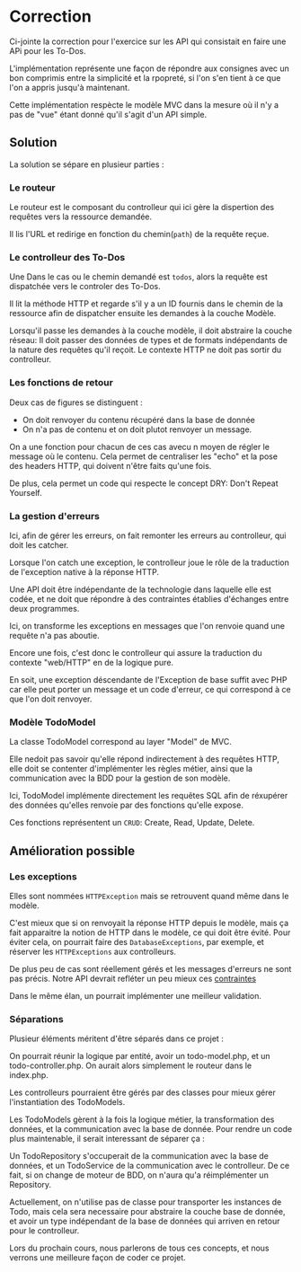 # Correction

Ci-jointe la correction pour l'exercice sur les API qui consistait en faire une APi pour les To-Dos.

L'implémentation représente une façon de répondre aux consignes avec un bon comprimis entre la simplicité et la rpopreté, si l'on s'en tient à ce que l'on a appris jusqu'à maintenant.

Cette implémentation respècte le modèle MVC dans la mesure où il n'y a pas de "vue" étant donné qu'il s'agit d'un API simple.

## Solution

La solution se sépare en plusieur parties :

### Le routeur

Le routeur est le composant du controlleur qui ici gère la dispertion des requêtes vers la ressource demandée.

Il lis l'URL et redirige en fonction du chemin(`path`) de la requête reçue.

### Le controlleur des To-Dos

Une Dans le cas ou le chemin demandé est `todos`, alors la requête est dispatchée vers le controler des To-Dos.

Il lit la méthode HTTP et regarde s'il y a un ID fournis dans le chemin de la ressource afin de dispatcher ensuite les demandes à la couche Modèle.

Lorsqu'il passe les demandes à la couche modèle, il doit abstraire la couche réseau: Il doit passer des données de types et de formats indépendants de la nature des requêtes qu'il reçoit. Le contexte HTTP ne doit pas sortir du controlleur.

### Les fonctions de retour

Deux cas de figures se distinguent :

- On doit renvoyer du contenu récupéré dans la base de donnée
- On n'a pas de contenu et on doit plutot renvoyer un message.

On a une fonction pour chacun de ces cas avecu n moyen de régler le message où le contenu.
Cela permet de centraliser les "echo" et la pose des headers HTTP, qui doivent n'être faits qu'une fois.

De plus, cela permet un code qui respecte le concept DRY: Don't Repeat Yourself.

### La gestion d'erreurs

Ici, afin de gérer les erreurs, on fait remonter les erreurs au controlleur, qui doit les catcher.

Lorsque l'on catch une exception, le controlleur joue le rôle de la traduction de l'exception native à la réponse HTTP.

Une API doit être indépendante de la technologie dans laquelle elle est codée, et ne doit que répondre à des contraintes établies d'échanges entre deux programmes.

Ici, on transforme les exceptions en messages que l'on renvoie quand une requête n'a pas aboutie.

Encore une fois, c'est donc le controlleur qui assure la traduction du contexte "web/HTTP" en de la logique pure.

En soit, une exception déscendante de l'Exception de base suffit avec PHP car elle peut porter un message et un code d'erreur, ce qui correspond à ce que l'on doit renvoyer.

### Modèle TodoModel

La classe TodoModel correspond au layer "Model" de MVC.

Elle nedoit pas savoir qu'elle répond indirectement à des requêtes HTTP, elle doit se contenter d'implémenter les règles métier, ainsi que la communication avec la BDD pour la gestion de son modèle.

Ici, TodoModel implémente directement les requêtes SQL afin de réxupérer des données qu'elles renvoie par des fonctions qu'elle expose.

Ces fonctions représentent un `CRUD`: Create, Read, Update, Delete.

## Amélioration possible

### Les exceptions

Elles sont nommées `HTTPException` mais se retrouvent quand même dans le modèle.

C'est mieux que si on renvoyait la réponse HTTP depuis le modèle, mais ça fait apparaitre la notion de HTTP dans le modèle, ce qui doit être évité.
Pour éviter cela, on pourrait faire des `DatabaseExceptions`, par exemple, et réserver les `HTTPExceptions` aux controlleurs.

De plus peu de cas sont réellement gérés et les messages d'erreurs ne sont pas précis. Notre API devrait refléter un peu mieux ces [contraintes](https://www.rfc-editor.org/rfc/rfc7807)

Dans le même élan, un pourrait implémenter une meilleur validation.

### Séparations

Plusieur éléments méritent d'être séparés dans ce projet :

On pourrait réunir la logique par entité, avoir un todo-model.php, et un todo-controller.php.
On aurait alors simplement le routeur dans le index.php.

Les controlleurs pourraient être gérés par des classes pour mieux gérer l'instantiation des TodoModels.

Les TodoModels gèrent à la fois la logique métier, la transformation des données, et la communication avec la base de donnée.
Pour rendre un code plus maintenable, il serait interessant de séparer ça :

Un TodoRepository s'occuperait de la communication avec la base de données, et un TodoService de la communication avec le controlleur. De ce fait, si on change de moteur de BDD, on n'aura qu'a réimplémenter un Repository.

Actuellement, on n'utilise pas de classe pour transporter les instances de Todo, mais cela sera necessaire pour abstraire la couche base de donnée, et avoir un type indépendant de la base de données qui arriven en retour pour le controlleur.

Lors du prochain cours, nous parlerons de tous ces concepts, et nous verrons une meilleure façon de coder ce projet.
